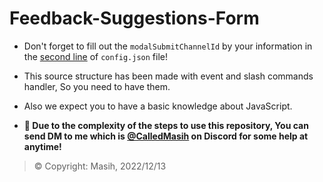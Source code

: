 # Feedback-Suggestions-Form
- Don't forget to fill out the `modalSubmitChannelId` by your information in the [second line](https://github.com/CalledMasih/Feedback-Suggestion-Forms/blob/main/config.json#L2) of `config.json` file!
- This source structure has been made with event and slash commands handler, So you need to have them.
- Also we expect you to have a basic knowledge about JavaScript.

- **📩 Due to the complexity of the steps to use this repository, You can send DM to me which is [@CalledMasih](https://discord.com/users/901765485341859911) on Discord for some help at anytime!**

> © Copyright: Masih, 2022/12/13
